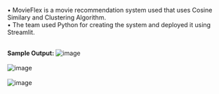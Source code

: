 • MovieFlex is a movie recommendation system used that uses Cosine Similary and Clustering Algorithm. <br>
• The team used Python for creating the system and deployed it using Streamlit. <br><br>

<b>Sample Output:</b>
![image](https://github.com/Svetskyy/MovieFlex/assets/84508480/ef8b4bdf-6f3e-4b70-b168-db1a50e9f3e7)
<br><br>
![image](https://github.com/Svetskyy/MovieFlex/assets/84508480/3b901290-f454-48a0-b64e-3a2ae20e5320)
<br><br>
![image](https://github.com/Svetskyy/MovieFlex/assets/84508480/e05030ea-041e-48d1-a943-d07db54135c8)
